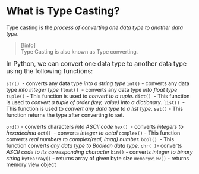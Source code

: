 # What is Type Casting?
Type casting is the *process of converting one data type to another data type*.

>[!info]  
>Type Casting is also known as Type converting.

<big>In Python, we can convert one data type to another data type using the following functions:</big>

`str() `- converts any data type *into a string type*
`int()` - converts any data type *into integer type*
`float() `- converts any data type *into float type*
`tuple()` - This function is used to *convert to a tuple*.
`dict() `- This function is used to *convert a tuple of order (key, value) into a dictionary*.
`list() `- This function is used to *convert any data type to a list type*.
`set()` - This function returns the type after converting to set.

`ord()` - converts characters *into ASCII code*
`hex() `- converts *integers to hexadecima*
`oct() `- converts *integer to octal*
`complex()` - This function converts *real numbers to complex(real, imag) number.*
`bool() `- This function converts *any data type to Boolean data type*.
`chr( )`- converts *ASCII code to its corresponding character*
`bin()` - converts *integer to binary string*
`bytearray()` - returns array of given byte size
`memoryview()` - returns memory view object

